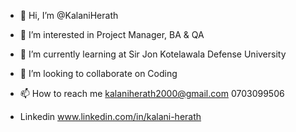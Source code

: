  - 👋 Hi, I’m @KalaniHerath
   
 - 👀 I’m interested in Project Manager, BA & QA
   
 - 🌱 I’m currently learning at Sir Jon Kotelawala Defense University
   
 - 💞️ I’m looking to collaborate on Coding
   
 - 📫 How to reach me kalaniherath2000@gmail.com 0703099506
   
 - Linkedin  www.linkedin.com/in/kalani-herath
